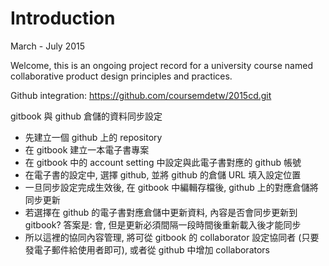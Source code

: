 # Introduction

March - July 2015

Welcome, this is an ongoing project record for a university course named collaborative product design principles and practices.

Github integration: https://github.com/coursemdetw/2015cd.git 

gitbook 與 github 倉儲的資料同步設定

* 先建立一個 github 上的 repository
* 在 gitbook 建立一本電子書專案
* 在 gitbook 中的 account setting 中設定與此電子書對應的 github 帳號
* 在電子書的設定中, 選擇 github, 並將 github 的倉儲 URL 填入設定位置
* 一旦同步設定完成生效後, 在 gitbook 中編輯存檔後, github 上的對應倉儲將同步更新
* 若選擇在 github 的電子書對應倉儲中更新資料, 內容是否會同步更新到 gitbook? 答案是: 會, 但是更新必須間隔一段時間後重新載入後才能同步
* 所以這裡的協同內容管理, 將可從 gitbook 的 collaborator 設定協同者 (只要發電子郵件給使用者即可), 或者從 github 中增加 collaborators


